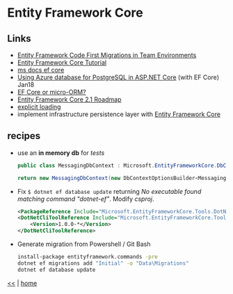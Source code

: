 # Entity Framework Core

## Links

- [Entity Framework Code First Migrations in Team Environments](https://msdn.microsoft.com/en-us/data/dn481501.aspx)
- [Entity Framework Core Tutorial](http://www.entityframeworktutorial.net/efcore/entity-framework-core.aspx)
- [ms docs ef core](https://docs.microsoft.com/en-us/ef/core/)
- [Using Azure database for PostgreSQL in ASP.NET Core](http://www.dotnetcurry.com/aspnet/1410/aspnet-core-app-postgresql-azure) (with EF Core) Jan18
- [EF Core or micro-ORM?](https://docs.microsoft.com/en-us/dotnet/standard/modern-web-apps-azure-architecture/work-with-data-in-asp-net-core-apps#ef-core-or-micro-orm)
- [Entity Framework Core 2.1 Roadmap](https://blogs.msdn.microsoft.com/dotnet/2018/02/02/entity-framework-core-2-1-roadmap/)
- [explicit loading](https://docs.microsoft.com/en-us/aspnet/core/data/ef-mvc/read-related-data?view=aspnetcore-2.0)
- implement infrastructure persistence layer with [Entity Framework Core](https://docs.microsoft.com/en-us/dotnet/standard/microservices-architecture/microservice-ddd-cqrs-patterns/infrastructure-persistence-layer-implemenation-entity-framework-core)

## recipes

- use an **in memory db** for _tests_

    ```cs
    public class MessagingDbContext : Microsoft.EntityFrameworkCore.DbContext { /* ... */ }

    return new MessagingDbContext(new DbContextOptionsBuilder<MessagingDbContext>().UseInMemoryDatabase(databaseName: DB_NAME).Options)
    ```

- Fix `$ dotnet ef database update` returning _No executable found matching command "dotnet-ef"_. Modify _csproj_.

    ```xml
    <PackageReference Include="Microsoft.EntityFrameworkCore.Tools.DotNet" Version="1.0.1"/>
    <DotNetCliToolReference Include="Microsoft.EntityFrameworkCore.Tools.DotNet">
        <Version>1.0.0-*</Version>
    </DotNetCliToolReference>  
    ```

- Generate migration from Powershell / Git Bash

    ```bat
    install-package entityframework.commands -pre
    dotnet ef migrations add "Initial" -o "Data\Migrations"
    dotnet ef database update
    ```

[<<](../orm.md) | [home](../../README.md)